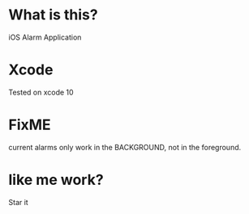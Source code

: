 # What is this?
iOS Alarm Application  

 
# Xcode 
Tested on xcode 10 

# FixME
current alarms only work in the BACKGROUND, not in the foreground.

# like me work?

Star it
